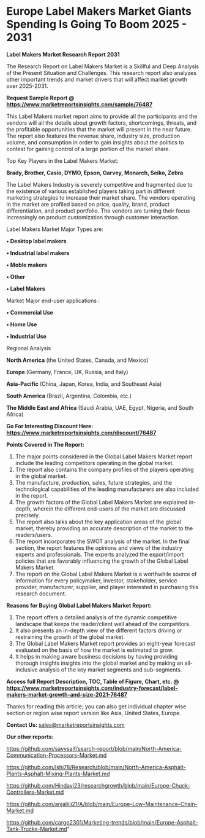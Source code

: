 # Europe Label Makers Market Giants Spending Is Going To Boom 2025 - 2031

<strong>Label Makers Market Research Report 2031</strong>

The Research Report on Label Makers Market is a Skillful and Deep Analysis of the Present Situation and Challenges. This research report also analyzes other important trends and market drivers that will affect market growth over 2025-2031.

<strong>Request Sample Report @ <a href=https://www.marketreportsinsights.com/sample/76487>https://www.marketreportsinsights.com/sample/76487</a></strong>

This Label Makers market report aims to provide all the participants and the vendors will all the details about growth factors, shortcomings, threats, and the profitable opportunities that the market will present in the near future. The report also features the revenue share, industry size, production volume, and consumption in order to gain insights about the politics to contest for gaining control of a large portion of the market share.

Top Key Players in the Label Makers Market:

<strong>Brady, Brother, Casio, DYMO, Epson, Garvey, Monarch, Seiko, Zebra</strong>

The Label Makers Industry is severely competitive and fragmented due to the existence of various established players taking part in different marketing strategies to increase their market share. The vendors operating in the market are profiled based on price, quality, brand, product differentiation, and product portfolio. The vendors are turning their focus increasingly on product customization through customer interaction.

Label Makers Market Major Types are:

<strong>• Desktop label makers

• Industrial label makers

• Moble makers

• Other

• Label Makers</strong>

Market Major end-user applications :

<strong>• Commercial Use

• Home Use

• Industrial Use</strong>

Regional Analysis

</u><strong><b>North America</b></strong> (the United States, Canada, and Mexico)

<strong><b>Europe </b></strong>(Germany, France, UK, Russia, and Italy)

<strong><b>Asia-Pacific</b></strong> (China, Japan, Korea, India, and Southeast Asia)

<strong><b>South America</b></strong> (Brazil, Argentina, Colombia, etc.)

<strong><b>The Middle East and Africa</b></strong> (Saudi Arabia, UAE, Egypt, Nigeria, and South Africa)

<strong>Go For Interesting Discount Here: <a href=https://www.marketreportsinsights.com/discount/76487>https://www.marketreportsinsights.com/discount/76487</a></strong>

<strong>Points Covered in The Report:</strong>
<ol>
  <li>The major points considered in the Global Label Makers Market report include the leading competitors operating in the global market.</li>
  <li>The report also contains the company profiles of the players operating in the global market.</li>
  <li>The manufacture, production, sales, future strategies, and the technological capabilities of the leading manufacturers are also included in the report.</li>
  <li>The growth factors of the Global Label Makers Market are explained in-depth, wherein the different end-users of the market are discussed precisely.</li>
  <li>The report also talks about the key application areas of the global market, thereby providing an accurate description of the market to the readers/users.</li>
  <li>The report incorporates the SWOT analysis of the market. In the final section, the report features the opinions and views of the industry experts and professionals. The experts analyzed the export/import policies that are favorably influencing the growth of the Global Label Makers Market.</li>
  <li>The report on the Global Label Makers Market is a worthwhile source of information for every policymaker, investor, stakeholder, service provider, manufacturer, supplier, and player interested in purchasing this research document.</li>
</ol>
<strong>Reasons for Buying Global Label Makers Market Report:</strong>

<ol>
  <li>The report offers a detailed analysis of the dynamic competitive landscape that keeps the reader/client well ahead of the competitors.</li>
  <li>It also presents an in-depth view of the different factors driving or restraining the growth of the global market.</li>
  <li>The Global Label Makers Market report provides an eight-year forecast evaluated on the basis of how the market is estimated to grow.</li>
  <li>It helps in making aware business decisions by having providing thorough insights insights into the global market and by making an all-inclusive analysis of the key market segments and sub-segments.</li>
</ol>
<strong>Access full Report Description, TOC, Table of Figure, Chart, etc. @ <a href=https://www.marketreportsinsights.com/industry-forecast/label-makers-market-growth-and-size-2021-76487>https://www.marketreportsinsights.com/industry-forecast/label-makers-market-growth-and-size-2021-76487</a></strong>


Thanks for reading this article; you can also get individual chapter wise section or region wise report version like Asia, United States, Europe.

<strong>Contact Us:</strong>
sales@marketreportsinsights.com

<strong>Our other reports:</strong>

<a href=https://github.com/sayysaif/search-report/blob/main/North-America-Communication-Processors-Market.md>https://github.com/sayysaif/search-report/blob/main/North-America-Communication-Processors-Market.md</a>

<a href=https://github.com/Ishi78/Research/blob/main/North-America-Asphalt-Plants-Asphalt-Mixing-Plants-Market.md>https://github.com/Ishi78/Research/blob/main/North-America-Asphalt-Plants-Asphalt-Mixing-Plants-Market.md</a>

<a href=https://github.com/Hindavi23/researchgrowth/blob/main/Europe-Chuck-Controllers-Market.md>https://github.com/Hindavi23/researchgrowth/blob/main/Europe-Chuck-Controllers-Market.md</a>

<a href=https://github.com/anjaliiii21/A/blob/main/Europe-Low-Maintenance-Chain-Market.md>https://github.com/anjaliiii21/A/blob/main/Europe-Low-Maintenance-Chain-Market.md</a>

<a href=https://github.com/cargo2301/Marketing-trends/blob/main/Europe-Asphalt-Tank-Trucks-Market.md>https://github.com/cargo2301/Marketing-trends/blob/main/Europe-Asphalt-Tank-Trucks-Market.md</a>"
